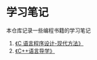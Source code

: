 # 学习笔记

本仓库记录一些编程书籍的学习笔记

1. [《C 语言程序设计-现代方法》](./notes/C语言程序设计-现代方法)
2. [《C++语言导学》](./notes/C++语言导学)
